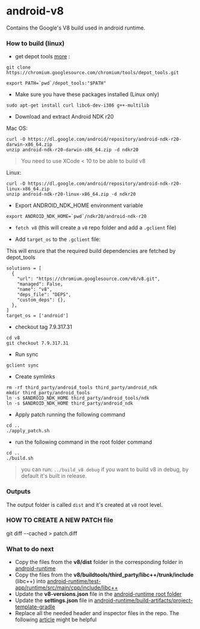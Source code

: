 # android-v8
Contains the Google's V8 build used in android runtime.

### How to build (linux)

* get depot tools [more](https://www.chromium.org/developers/how-tos/install-depot-tools) :
```
git clone https://chromium.googlesource.com/chromium/tools/depot_tools.git

export PATH=`pwd`/depot_tools:"$PATH"
```

* Make sure you have these packages installed (Linux only)
```
sudo apt-get install curl libc6-dev-i386 g++-multilib
```

* Download and extract Android NDK r20

Mac OS:
```
curl -O https://dl.google.com/android/repository/android-ndk-r20-darwin-x86_64.zip
unzip android-ndk-r20-darwin-x86_64.zip -d ndkr20
```
> You need to use XCode < 10 to be able to build v8

Linux:
```
curl -O https://dl.google.com/android/repository/android-ndk-r20-linux-x86_64.zip
unzip android-ndk-r20-linux-x86_64.zip -d ndkr20
```

* Export ANDROID_NDK_HOME environment variable
```
export ANDROID_NDK_HOME=`pwd`/ndkr20/android-ndk-r20
```

* `fetch v8` (this will create a `v8` repo folder and add a `.gclient` file)

* Add `target_os` to the `.gclient` file:

This will ensure that the required build dependencies are fetched by depot_tools

```
solutions = [
  {
    "url": "https://chromium.googlesource.com/v8/v8.git",
    "managed": False,
    "name": "v8",
    "deps_file": "DEPS",
    "custom_deps": {},
  },
]
target_os = ['android']
```

* checkout tag 7.9.317.31
```
cd v8
git checkout 7.9.317.31
```

* Run sync
```
gclient sync
```

* Create symlinks
```
rm -rf third_party/android_tools third_party/android_ndk
mkdir third_party/android_tools
ln -s $ANDROID_NDK_HOME third_party/android_tools/ndk
ln -s $ANDROID_NDK_HOME third_party/android_ndk
```

* Apply patch running the following command
```
cd ..
./apply_patch.sh
```

* run the following command in the root folder command
```
cd ..
./build.sh
```
> you can run: `../build_v8 debug` if you want to build v8 in debug, by default it's built in release.

### Outputs

The output folder is called `dist` and it's created at `v8` root level.

### HOW TO CREATE A NEW PATCH file

git diff --cached > patch.diff

### What to do next

* Copy the files from the **v8/dist** folder in the corresponding folder in [android-runtime](https://github.com/NativeScript/android-runtime/tree/master/test-app/runtime/src/main/libs)
* Copy the files from the **v8/buildtools/third_party/libc++/trunk/include** (libc++) into [android-runtime/test-app/runtime/src/main/cpp/include/libc++](https://github.com/NativeScript/android-runtime/tree/master/test-app/runtime/src/main/cpp/include/libc++)
* Update the **v8-versions.json** file in the [android-runtime root folder](https://github.com/NativeScript/android-runtime/blob/master/v8-versions.json)
* Update the **settings.json** file in [android-runtime/build-artifacts/project-template-gradle](https://github.com/NativeScript/android-runtime/tree/master/build-artifacts/project-template-gradle/settings.json)
* Replace all the needed header and inspector files in the repo. The following [article](https://github.com/NativeScript/android-runtime/blob/master/docs/extending-inspector.md) might be helpful
